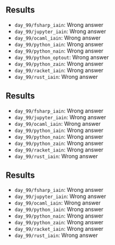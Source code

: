 
## Results

- `day_99/fsharp_iain`: Wrong answer
- `day_99/jupyter_iain`: Wrong answer
- `day_99/ocaml_iain`: Wrong answer
- `day_99/python_iain`: Wrong answer
- `day_99/python_nain`: Wrong answer
- `day_99/python_optout`: Wrong answer
- `day_99/python_zain`: Wrong answer
- `day_99/racket_iain`: Wrong answer
- `day_99/rust_iain`: Wrong answer

## Results

- `day_99/fsharp_iain`: Wrong answer
- `day_99/jupyter_iain`: Wrong answer
- `day_99/ocaml_iain`: Wrong answer
- `day_99/python_iain`: Wrong answer
- `day_99/python_nain`: Wrong answer
- `day_99/python_zain`: Wrong answer
- `day_99/racket_iain`: Wrong answer
- `day_99/rust_iain`: Wrong answer

## Results

- `day_99/fsharp_iain`: Wrong answer
- `day_99/jupyter_iain`: Wrong answer
- `day_99/ocaml_iain`: Wrong answer
- `day_99/python_iain`: Wrong answer
- `day_99/python_nain`: Wrong answer
- `day_99/python_zain`: Wrong answer
- `day_99/racket_iain`: Wrong answer
- `day_99/rust_iain`: Wrong answer
